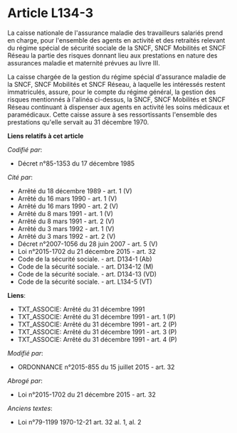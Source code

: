 # Article L134-3

La caisse nationale de l'assurance maladie des travailleurs salariés prend en charge, pour l'ensemble des agents en activité
et des retraités relevant du régime spécial de sécurité sociale de la SNCF, SNCF Mobilités et SNCF Réseau la partie des
risques donnant lieu aux prestations en nature des assurances maladie et maternité prévues au livre III.

La caisse chargée de la gestion du régime spécial d'assurance maladie de la SNCF, SNCF Mobilités et SNCF Réseau, à laquelle
les intéressés restent immatriculés, assure, pour le compte du régime général, la gestion des risques mentionnés à l'alinéa
ci-dessus, la SNCF, SNCF Mobilités et SNCF Réseau continuant à dispenser aux agents en activité les soins médicaux et
paramédicaux. Cette caisse assure à ses ressortissants l'ensemble des prestations qu'elle servait au 31 décembre 1970.

**Liens relatifs à cet article**

_Codifié par_:

  - Décret n°85-1353 du 17 décembre 1985

_Cité par_:

  - Arrêté du 18 décembre 1989 - art. 1 (V)
  - Arrêté du 16 mars 1990 - art. 1 (V)
  - Arrêté du 16 mars 1990 - art. 2 (V)
  - Arrêté du 8 mars 1991 - art. 1 (V)
  - Arrêté du 8 mars 1991 - art. 2 (V)
  - Arrêté du 3 mars 1992 - art. 1 (V)
  - Arrêté du 3 mars 1992 - art. 2 (V)
  - Décret n°2007-1056 du 28 juin 2007 - art. 5 (V)
  - Loi n°2015-1702 du 21 décembre 2015 - art. 32
  - Code de la sécurité sociale. - art. D134-1 (Ab)
  - Code de la sécurité sociale. - art. D134-12 (M)
  - Code de la sécurité sociale. - art. D134-13 (VD)
  - Code de la sécurité sociale. - art. L134-5 (VT)

**Liens**:

  - TXT_ASSOCIE: Arrêté du 31 décembre 1991
  - TXT_ASSOCIE: Arrêté du 31 décembre 1991 - art. 1 (P)
  - TXT_ASSOCIE: Arrêté du 31 décembre 1991 - art. 2 (P)
  - TXT_ASSOCIE: Arrêté du 31 décembre 1991 - art. 3 (P)
  - TXT_ASSOCIE: Arrêté du 31 décembre 1991 - art. 4 (P)

_Modifié par_:

  - ORDONNANCE n°2015-855 du 15 juillet 2015 - art. 32

_Abrogé par_:

  - Loi n°2015-1702 du 21 décembre 2015 - art. 32

_Anciens textes_:

  - Loi n°79-1199 1970-12-21 art. 32 al. 1, al. 2
